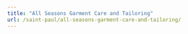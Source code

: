 ```yaml
---
title: "All Seasons Garment Care and Tailoring"
url: /saint-paul/all-seasons-garment-care-and-tailoring/
---
```

